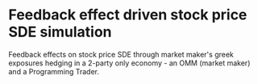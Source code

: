# Feedback effect driven stock price SDE simulation 

Feedback effects on stock price SDE through market maker's greek exposures hedging in a 2-party only economy - an OMM (market maker) and a Programming Trader.
